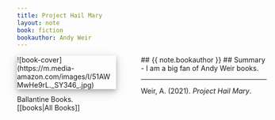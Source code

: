 ```yaml
---
title: Project Hail Mary
layout: note
book: fiction
bookauthor: Andy Weir
---
```

<div style="float:left;
margin:0 50px 10px 0;
width:50%;
height:auto;
max-width:200px;
box-shadow: 0 4px 8px 0 rgba(0, 0, 0, 0.2), 0 6px 20px 0 rgba(0, 0, 0, 0.19)" markdown="1">
![book-cover](https://m.media-amazon.com/images/I/51AWMwHe9rL._SY346_.jpg)
</div>
## {{ note.bookauthor }}
## Summary
- I am a big fan of Andy Weir books.

---
Weir, A. (2021). *Project Hail Mary*. Ballantine Books.
<br>[[books|All Books]]
